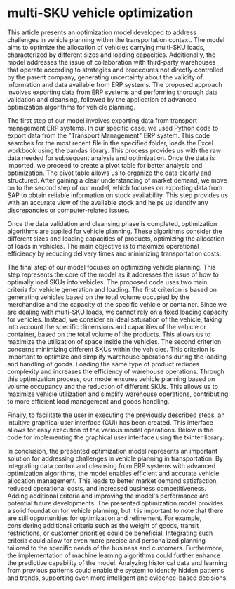 # multi-SKU vehicle optimization

This article presents an optimization model developed to address challenges in vehicle planning within the transportation context. The model aims to optimize the allocation of vehicles carrying multi-SKU loads, characterized by different sizes and loading capacities. Additionally, the model addresses the issue of collaboration with third-party warehouses that operate according to strategies and procedures not directly controlled by the parent company, generating uncertainty about the validity of information and data available from ERP systems. The proposed approach involves exporting data from ERP systems and performing thorough data validation and cleansing, followed by the application of advanced optimization algorithms for vehicle planning.

The first step of our model involves exporting data from transport management ERP systems. In our specific case, we used Python code to export data from the "Transport Management" ERP system. This code searches for the most recent file in the specified folder, loads the Excel workbook using the pandas library. This process provides us with the raw data needed for subsequent analysis and optimization. Once the data is imported, we proceed to create a pivot table for better analysis and optimization. The pivot table allows us to organize the data clearly and structured. After gaining a clear understanding of market demand, we move on to the second step of our model, which focuses on exporting data from SAP to obtain reliable information on stock availability. This step provides us with an accurate view of the available stock and helps us identify any discrepancies or computer-related issues.

Once the data validation and cleansing phase is completed, optimization algorithms are applied for vehicle planning. These algorithms consider the different sizes and loading capacities of products, optimizing the allocation of loads in vehicles. The main objective is to maximize operational efficiency by reducing delivery times and minimizing transportation costs.

The final step of our model focuses on optimizing vehicle planning. This step represents the core of the model as it addresses the issue of how to optimally load SKUs into vehicles. The proposed code uses two main criteria for vehicle generation and loading.
The first criterion is based on generating vehicles based on the total volume occupied by the merchandise and the capacity of the specific vehicle or container. Since we are dealing with multi-SKU loads, we cannot rely on a fixed loading capacity for vehicles. Instead, we consider an ideal saturation of the vehicle, taking into account the specific dimensions and capacities of the vehicle or container, based on the total volume of the products. This allows us to maximize the utilization of space inside the vehicles. The second criterion concerns minimizing different SKUs within the vehicles. This criterion is important to optimize and simplify warehouse operations during the loading and handling of goods. Loading the same type of product reduces complexity and increases the efficiency of warehouse operations. Through this optimization process, our model ensures vehicle planning based on volume occupancy and the reduction of different SKUs. This allows us to maximize vehicle utilization and simplify warehouse operations, contributing to more efficient load management and goods handling.

Finally, to facilitate the user in executing the previously described steps, an intuitive graphical user interface (GUI) has been created. This interface allows for easy execution of the various model operations. Below is the code for implementing the graphical user interface using the tkinter library.

In conclusion, the presented optimization model represents an important solution for addressing challenges in vehicle planning in transportation. By integrating data control and cleansing from ERP systems with advanced optimization algorithms, the model enables efficient and accurate vehicle allocation management. This leads to better market demand satisfaction, reduced operational costs, and increased business competitiveness.
Adding additional criteria and improving the model's performance are potential future developments. The presented optimization model provides a solid foundation for vehicle planning, but it is important to note that there are still opportunities for optimization and refinement. For example, considering additional criteria such as the weight of goods, transit restrictions, or customer priorities could be beneficial. Integrating such criteria could allow for even more precise and personalized planning tailored to the specific needs of the business and customers. Furthermore, the implementation of machine learning algorithms could further enhance the predictive capability of the model. Analyzing historical data and learning from previous patterns could enable the system to identify hidden patterns and trends, supporting even more intelligent and evidence-based decisions.



